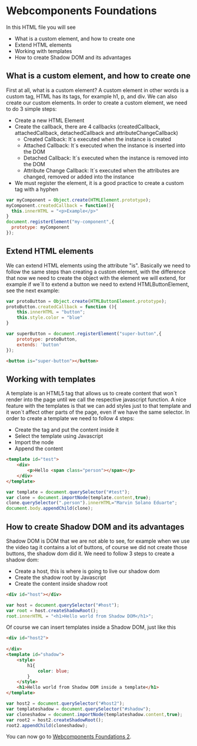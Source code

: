 # Webcomponents Foundations
In this HTML file you will see
- What is a custom element, and how to create one
- Extend HTML elements
- Working with templates
- How to create Shadow DOM and its advantages

## What is a custom element, and how to create one
First at all, what is a custom element? A custom element in other words is a custom tag, HTML has its tags, for example h1, p, and div.
We can also create our custom elements.
In order to create a custom element, we need to do 3 simple steps:
- Create a new HTML Element
- Create the callback, there are 4 callbacks (createdCallback, attachedCallback, detachedCallback and attributeChangeCallback)
	- Created Callback: It´s executed when the instance is created
	- Attached Callback: It´s executed when the instance is inserted into the DOM
	- Detached Callback: It´s executed when the instance is removed into the DOM
	- Attribute Change Callback: It´s executed when the attributes are changed, removed or added into the instance
- We must register the element, it is a good practice to create a custom tag with a hyphen

```javascript
var myComponent = Object.create(HTMLElement.prototype);
myComponent.createdCallback = function(){
  this.innerHTML = "<p>Example</p>"
}
document.registerElement("my-component",{
  prototype: myComponent
});
```

## Extend HTML elements
We can extend HTML elements using the attribute "is". Basically we need to follow the same steps than creating a custom element, with the difference that now we need to create the object with the element we will extend, for example if we´ll to extend a button we need to extend HTMLButtonElement, see the next example:

```javascript
var protoButton = Object.create(HTMLButtonElement.prototype);
protoButton.createdCallback = function (){
	this.innerHTML = "button";
	this.style.color = "blue"
}

var superButton = document.registerElement("super-button",{
	prototype: protoButton,
	extends: 'button'
});
```
```html
<button is="super-button"></button>
```

## Working with templates
A template is an HTML5 tag that allows us to create content that won´t render into the page until we call the respective javascript function. A nice feature with the templates is that we can add styles just to that template and it won´t affect other parts of the page, even if we have the same selector.
In order to create a template we need to follow 4 steps:
- Create the tag and put the content inside it
- Select the template using Javascript
- Import the node
- Append the content

```html
<template id="test">
	<div>
		<p>Hello <span class="person"></span></p>
	</div>
</template>
```

```javascript
var template = document.querySelector("#test");
var clone = document.importNode(template.content,true);
clone.querySelector(".person").innerHTML="Marvin Solano Eduarte";
document.body.appendChild(clone);
```

## How to create Shadow DOM and its advantages
Shadow DOM is DOM that we are not able to see, for example when we use the video tag it contains a lot of buttons, of course we did not create those buttons, the shadow dom did it.
We need to follow 3 steps to create a shadow dom:
- Create a host, this is where is going to live our shadow dom
- Create the shadow root by Javascript
- Create the content inside shadow root

```html
<div id="host"></div>
```

```javascript
var host = document.querySelector("#host");
var root = host.createShadowRoot();
root.innerHTML = "<h1>Hello world from Shadow DOM</h1>";
```

Of course we can insert templates inside a Shadow DOM, just like this
```html
<div id="host2">
		
</div>
<template id="shadow">
	<style>
		h1{
			color: blue;
		}
	</style>
	<h1>Hello world from Shadow DOM inside a template</h1>
</template>
```

```javascript
var host2 = document.querySelector("#host2");
var templateshadow = document.querySelector("#shadow");
var cloneshadow = document.importNode(templateshadow.content,true);
var root2 = host2.createShadowRoot();
root2.appendChild(cloneshadow);
```
You can now go to [Webcomponents Foundations 2](https://github.com/marvinse/webcomponents/tree/webcomponentsfoundations2).
